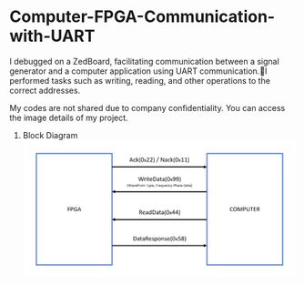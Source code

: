 # Computer-FPGA-Communication-with-UART

I debugged on a ZedBoard, facilitating communication between a signal generator and a computer application using UART communication.I performed tasks such as writing, reading, and other operations to the correct addresses.

My codes are not shared due to company confidentiality. You can access the image details of my project.


1. Block Diagram   
![2](https://github.com/1muratalkan/Computer-FPGA-Communication-with-UART/blob/main/images/block_diagram/assignment.png)
